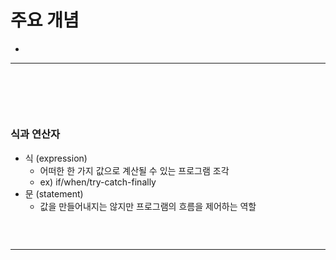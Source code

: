 # 주요 개념
> 
* 

<hr>
<br>

## 
#### 

<br>

### 식과 연산자
* 식 (expression)
  * 어떠한 한 가지 값으로 계산될 수 있는 프로그램 조각
  * ex) if/when/try-catch-finally
* 문 (statement)
  * 값을 만들어내지는 않지만 프로그램의 흐름을 제어하는 역할

```kt

```

<br>
<hr>
<br>
